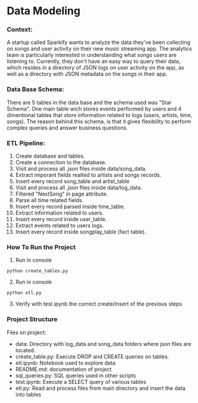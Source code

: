 # Data Modeling

### Context:

A startup called Sparkify wants to analyze the data they've been collecting on songs and user activity on their new music streaming app. The analytics team is particularly interested in understanding what songs users are listening to. Currently, they don't have an easy way to query their data, which resides in a directory of JSON logs on user activity on the app, as well as a directory with JSON metadata on the songs in their app.

### Data Base Schema:

There are 5 tables in the data base and the schema used was "Star Schema". One main table wich stores events performed by users and 4 dimentional tables that store information related to logs (users, artists, time, songs).
The reason behind this schema, is that it gives flexibility to perform complex queries and answer business questions.

### ETL Pipeline:

1. Create database and tables.
2. Create a connection to the database.
3. Visit and process all .json files inside data/song_data.
3. Extract imporant fields realted to artists and songs records.
4. Insert every record song_table and artist_table
5. Visit and process all .json files inside data/log_data.
6. Filtered "NextSong" in page attribute.
7. Parse all time related fields.
8. Insert every record parsed inside time_table.
9. Extract information related to users.
10. Insert every record inside user_table.
11. Extract events related to users logs.
12. Insert every record inside songplay_table (fact table).


### How To Run the Project

1. Run in console  
```
python create_tables.py
```
2. Run in console
```
python etl.py
```

3. Verify with test.ipynb the correct create/insert of the previous steps

### Project Structure

Files on project:

- data: Directory with log_data and song_data folders where json files are located.
- create_table.py: Execute DROP and CREATE queries on tables.
- etl.ipynb: Notebook used to explore data
- README.md: documentation of project
- sql_queries.py: SQL queries used in other scripts
- test.ipynb: Execute a SELECT query of various tables
- etl.py: Read and process files from main directory and insert the data into tables




